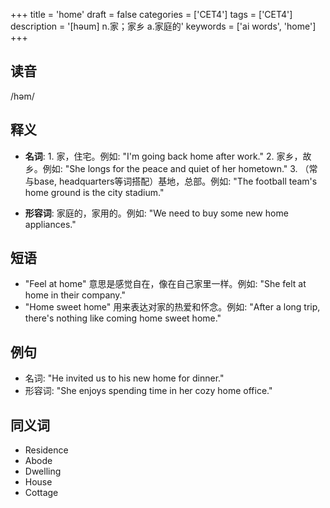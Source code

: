 +++
title = 'home'
draft = false
categories = ['CET4']
tags = ['CET4']
description = '[həum] n.家；家乡 a.家庭的'
keywords = ['ai words', 'home']
+++

## 读音
/həm/

## 释义
- **名词**: 1. 家，住宅。例如: "I'm going back home after work."
   2. 家乡，故乡。例如: "She longs for the peace and quiet of her hometown."
   3. （常与base, headquarters等词搭配）基地，总部。例如: "The football team's home ground is the city stadium."

- **形容词**: 家庭的，家用的。例如: "We need to buy some new home appliances."

## 短语
- "Feel at home" 意思是感觉自在，像在自己家里一样。例如: "She felt at home in their company."
- "Home sweet home" 用来表达对家的热爱和怀念。例如: "After a long trip, there's nothing like coming home sweet home."

## 例句
- 名词: "He invited us to his new home for dinner."
- 形容词: "She enjoys spending time in her cozy home office."

## 同义词
- Residence
- Abode
- Dwelling
- House
- Cottage
